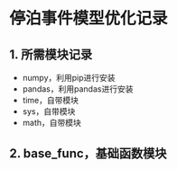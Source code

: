 # 停泊事件模型优化记录

## 1. 所需模块记录
- numpy，利用pip进行安装
- pandas，利用pandas进行安装
- time，自带模块
- sys，自带模块
- math，自带模块

## 2. base_func，基础函数模块
